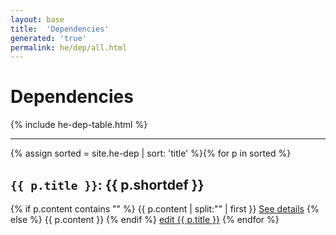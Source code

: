 ```yaml
---
layout: base
title:  'Dependencies'
generated: 'true'
permalink: he/dep/all.html
---
```


# Dependencies

{% include he-dep-table.html %}

----------

{% assign sorted = site.he-dep | sort: 'title' %}{% for p in sorted %}
<a id="al-he-dep/{{ p.title }}" class="al-dest"/>
<h2><code>{{ p.title }}</code>: {{ p.shortdef }}</h2>
{% if p.content contains "<!--details-->" %}    
{{ p.content | split:"<!--details-->" | first }}
<a href="{{ p.title }}" class="al-doc">See details</a>
{% else %}
{{ p.content }}
{% endif %}
<a href="{{ site.git_edit }}/{% if p.collection %}{{ p.relative_path }}{% else %}{{ p.path }}{% endif %}" target="#">edit {{ p.title }}</a>
{% endfor %}
